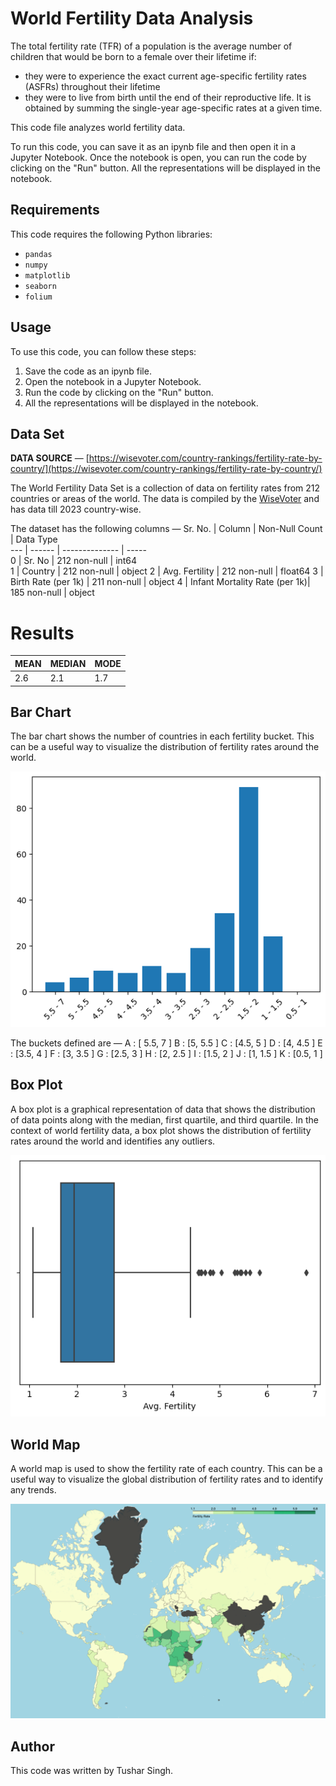 # World Fertility Data Analysis

The total fertility rate (TFR) of a population is the average number of children that would be born to a female over their lifetime if:
* they were to experience the exact current age-specific fertility rates (ASFRs) throughout their lifetime
* they were to live from birth until the end of their reproductive life.
It is obtained by summing the single-year age-specific rates at a given time.

This code file analyzes world fertility data.

To run this code, you can save it as an ipynb file and then open it in a Jupyter Notebook. Once the notebook is open, you can run the code by clicking on the "Run" button. All the representations will be displayed in the notebook.

## Requirements

This code requires the following Python libraries:

* ```pandas```
* ```numpy```
* ```matplotlib```
* ```seaborn```
* ```folium```

## Usage

To use this code, you can follow these steps:

1. Save the code as an ipynb file.
2. Open the notebook in a Jupyter Notebook.
3. Run the code by clicking on the "Run" button.
4. All the representations will be displayed in the notebook.

## Data Set

**DATA SOURCE** — [https://wisevoter.com/country-rankings/fertility-rate-by-country/](https://wisevoter.com/country-rankings/fertility-rate-by-country/)

The World Fertility Data Set is a collection of data on fertility rates from 212 countries or areas of the world. The data is compiled by the [WiseVoter](https://wisevoter.com/) and has data till 2023 country-wise.

The dataset has the following columns — 
Sr. No.    | Column                       | Non-Null Count | Data Type  
--- | ------                       | -------------- | -----  
 0  | Sr. No                       |   212 non-null |  int64  
 1  | Country                      |  212 non-null  |  object 
 2  | Avg. Fertility               |   212 non-null |  float64
 3  | Birth Rate (per 1k)          |   211 non-null |  object 
 4  | Infant Mortality Rate (per 1k)|  185 non-null |  object 

# Results

MEAN | MEDIAN | MODE
-----|--------|-----
2.6 | 2.1 | 1.7

## Bar Chart

The bar chart shows the number of countries in each fertility bucket. This can be a useful way to visualize the distribution of fertility rates around the world.

![Bar Chart](https://github.com/tushar-cero/Data-Analysis-World-Fertility-Rate/blob/main/bar_chart.png)

The buckets defined are — 
A : [ 5.5, 7 ]
B : [5, 5.5 ]
C : [4.5, 5 ]
D : [4, 4.5 ]
E : [3.5, 4 ]
F : [3, 3.5 ]
G : [2.5, 3 ]
H : [2, 2.5 ]
I : [1.5, 2 ]
J : [1, 1.5 ]
K : [0.5, 1 ]

## Box Plot

A box plot is a graphical representation of data that shows the distribution of data points along with the median, first quartile, and third quartile. In the context of world fertility data, a box plot shows the distribution of fertility rates around the world and identifies any outliers.

![Box Plot](https://github.com/tushar-cero/Data-Analysis-World-Fertility-Rate/blob/main/box_plot.png)

## World Map

A world map is used to show the fertility rate of each country. This can be a useful way to visualize the global distribution of fertility rates and to identify any trends.

![Map of the World](https://github.com/tushar-cero/Data-Analysis-World-Fertility-Rate/blob/main/world_map.png)

## Author

This code was written by Tushar Singh.
